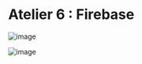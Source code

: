 # Atelier 6 : Firebase

![image](https://github.com/user-attachments/assets/11012ccf-50ad-4d61-a953-9a5e2530ddf0)

![image](https://github.com/user-attachments/assets/aaf29699-b48c-45a5-9427-ec2ac99ab82f)

